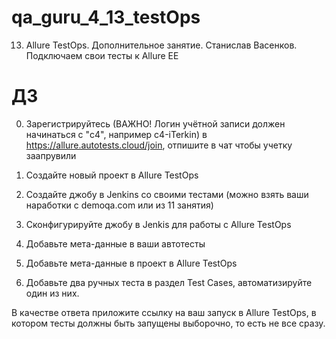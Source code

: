 # qa_guru_4_13_testOps

13. Allure TestOps. Дополнительное занятие. Станислав Васенков. Подключаем свои тесты к Allure EE

# ДЗ

0. Зарегистрируйтесь (ВАЖНО! Логин учётной записи должен начинаться с "c4", например с4-iTerkin)
   в https://allure.autotests.cloud/join, отпишите в чат чтобы учетку заапрувили

1. Создайте новый проект в Allure TestOps

2. Создайте джобу в Jenkins со своими тестами (можно взять ваши наработки с demoqa.com или из 11 занятия)

3. Сконфигурируйте джобу в Jenkis для работы c Allure TestOps

4. Добавьте мета-данные в ваши автотесты

5. Добавьте мета-данные в проект в Allure TestOps

6. Добавьте два ручных теста в раздел Test Cases, автоматизируйте один из них.

В качестве ответа приложите ссылку на ваш запуск в Allure TestOps, в котором тесты должны быть запущены выборочно, то
есть не все сразу.